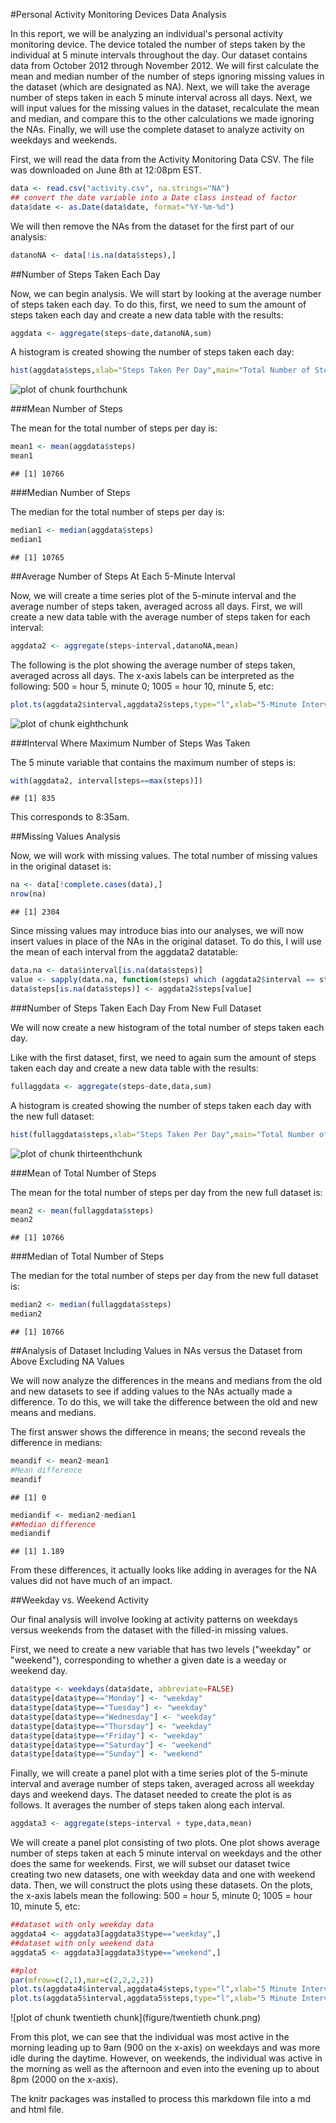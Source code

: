 #Personal Activity Monitoring Devices Data Analysis

In this report, we will be analyzing an individual's personal activity monitoring device.  The device totaled the number of steps taken by the individual at 5 minute intervals throughout the day.  Our dataset contains data from October 2012 through November 2012.  We will first calculate the mean and median number of the number of steps ignoring missing values in the dataset (which are designated as NA).  Next, we will take the average number of steps taken in each 5 minute interval across all days.  Next, we will input values for the missing values in the dataset, recalculate the mean and median, and compare this to the other calculations we made ignoring the NAs.  Finally, we will use the complete dataset to analyze activity on weekdays and weekends.

First, we will read the data from the Activity Monitoring Data CSV.  The file was downloaded on June 8th at 12:08pm EST.  

```r
data <- read.csv("activity.csv", na.strings="NA")
## convert the date variable into a Date class instead of factor
data$date <- as.Date(data$date, format="%Y-%m-%d")
```

We will then remove the NAs from the dataset for the first part of our analysis: 


```r
datanoNA <- data[!is.na(data$steps),]
```

##Number of Steps Taken Each Day

Now, we can begin analysis.  We will start by looking at the average number of steps taken each day.  To do this, first, we need to sum the amount of steps taken each day and create a new data table with the results:


```r
aggdata <- aggregate(steps~date,datanoNA,sum)
```

A histogram is created showing the number of steps taken each day: 

```r
hist(aggdata$steps,xlab="Steps Taken Per Day",main="Total Number of Steps Taken Each Day")
```

![plot of chunk fourthchunk](figure/fourthchunk.png) 

###Mean Number of Steps 

The mean for the total number of steps per day is:

```r
mean1 <- mean(aggdata$steps)
mean1
```

```
## [1] 10766
```

###Median Number of Steps

The median for the total number of steps per day is:

```r
median1 <- median(aggdata$steps)
median1
```

```
## [1] 10765
```

##Average Number of Steps At Each 5-Minute Interval

Now, we will create a time series plot of the 5-minute interval and the average number of steps taken, averaged across all days.  First, we will create a new data table with the average number of steps taken for each interval: 


```r
aggdata2 <- aggregate(steps~interval,datanoNA,mean)
```

The following is the plot showing the average number of steps taken, averaged across all days.  The x-axis labels can be interpreted as the following: 500 = hour 5, minute 0; 1005 = hour 10, minute 5, etc: 


```r
plot.ts(aggdata2$interval,aggdata2$steps,type="l",xlab="5-Minute Interval",ylab="Average Number of Steps",main="Average Number of Steps for Each 5-Minute Interval")
```

![plot of chunk eighthchunk](figure/eighthchunk.png) 

###Interval Where Maximum Number of Steps Was Taken

The 5 minute variable that contains the maximum number of steps is:

```r
with(aggdata2, interval[steps==max(steps)])
```

```
## [1] 835
```

This corresponds to 8:35am.  

##Missing Values Analysis

Now, we will work with missing values.  The total number of missing values in the original dataset is:


```r
na <- data[!complete.cases(data),]
nrow(na)
```

```
## [1] 2304
```

Since missing values may introduce bias into our analyses, we will now insert values in place of the NAs in the original dataset.  To do this, I will use the mean of each interval from the aggdata2 datatable:


```r
data.na <- data$interval[is.na(data$steps)]
value <- sapply(data.na, function(steps) which (aggdata2$interval == steps))
data$steps[is.na(data$steps)] <- aggdata2$steps[value]
```

###Number of Steps Taken Each Day From New Full Dataset

We will now create a new histogram of the total number of steps taken each day.

Like with the first dataset, first, we need to again sum the amount of steps taken each day and create a new data table with the results:


```r
fullaggdata <- aggregate(steps~date,data,sum)
```

A histogram is created showing the number of steps taken each day with the new full dataset:


```r
hist(fullaggdata$steps,xlab="Steps Taken Per Day",main="Total Number of Steps Taken Each Day")
```

![plot of chunk thirteenthchunk](figure/thirteenthchunk.png) 

###Mean of Total Number of Steps

The mean for the total number of steps per day from the new full dataset is:

```r
mean2 <- mean(fullaggdata$steps)
mean2
```

```
## [1] 10766
```

###Median of Total Number of Steps

The median for the total number of steps per day from the new full dataset is:

```r
median2 <- median(fullaggdata$steps)
median2
```

```
## [1] 10766
```

##Analysis of Dataset Including Values in NAs versus the Dataset from Above Excluding NA Values

We will now analyze the differences in the means and medians from the old and new datasets to see if adding values to the NAs actually made a difference.  To do this, we will take the difference between the old and new means and medians.

The first answer shows the difference in means; the second reveals the difference in medians:

```r
meandif <- mean2-mean1
#Mean difference
meandif
```

```
## [1] 0
```

```r
mediandif <- median2-median1
##Median difference
mediandif
```

```
## [1] 1.189
```

From these differences, it actually looks like adding in averages for the NA values did not have much of an impact.

##Weekday vs. Weekend Activity

Our final analysis will involve looking at activity patterns on weekdays versus weekends from the dataset with the filled-in missing values.

First, we need to create a new variable that has two levels ("weekday" or "weekend"), corresponding to whether a given date is a weeday or weekend day.


```r
data$type <- weekdays(data$date, abbreviate=FALSE)
data$type[data$type=="Monday"] <- "weekday"
data$type[data$type=="Tuesday"] <- "weekday"
data$type[data$type=="Wednesday"] <- "weekday"
data$type[data$type=="Thursday"] <- "weekday"
data$type[data$type=="Friday"] <- "weekday"
data$type[data$type=="Saturday"] <- "weekend"
data$type[data$type=="Sunday"] <- "weekend"
```

Finally, we will create a panel plot with a time series plot of the 5-minute interval and average number of steps taken, averaged across all weekday days and weekend days.  The dataset needed to create the plot is as follows.  It averages the number of steps taken along each interval.   


```r
aggdata3 <- aggregate(steps~interval + type,data,mean)
```

We will create a panel plot consisting of two plots.  One plot shows average number of steps taken at each 5 minute interval on weekdays and the other does the same for weekends.  First, we will subset our dataset twice creating two new datasets, one with weekday data and one with weekend data.  Then, we will construct the plots using these datasets.  On the plots, the x-axis labels mean the following: 500 = hour 5, minute 0; 1005 = hour 10, minute 5, etc: 


```r
##dataset with only weekday data
aggdata4 <- aggdata3[aggdata3$type=="weekday",]
##dataset with only weekend data
aggdata5 <- aggdata3[aggdata3$type=="weekend",]
```


```r
##plot
par(mfrow=c(2,1),mar=c(2,2,2,2))
plot.ts(aggdata4$interval,aggdata4$steps,type="l",xlab="5 Minute Interval",ylab="Average Number of Steps",main="Average Number of Steps For Each 5-Minute Interval on Weekdays")
plot.ts(aggdata5$interval,aggdata5$steps,type="l",xlab="5 Minute Interval",ylab="Average Number of Steps",main="Average Number of Steps For Each 5-Minute Interval on Weekends")
```

![plot of chunk twentieth chunk](figure/twentieth chunk.png) 

From this plot, we can see that the individual was most active in the morning leading up to 9am (900 on the x-axis) on weekdays and was more idle during the daytime.  However, on weekends, the individual was active in the morning as well as the afternoon and even into the evening up to about 8pm (2000 on the x-axis).

The knitr packages was installed to process this markdown file into a md and html file.
